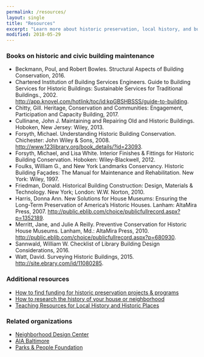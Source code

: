 ```yaml
---
permalink: /resources/
layout: single
title: "Resources"
excerpt: "Learn more about historic preservation, local history, and building maintenance."
modified: 2018-05-29
---
```


### Books on historic and civic building maintenance

- Beckmann, Poul, and Robert Bowles. Structural Aspects of Building Conservation, 2016.
- Chartered Institution of Building Services Engineers. Guide to Building Services for Historic Buildings: Sustainable Services for Traditional Buildings., 2002. http://app.knovel.com/hotlink/toc/id:kpGBSHBSSS/guide-to-building.
- Chitty, Gill. Heritage, Conservation and Communities: Engagement, Participation and Capacity Building, 2017.
- Cullinane, John J. Maintaining and Repairing Old and Historic Buildings. Hoboken, New Jersey: Wiley, 2013.
- Forsyth, Michael. Understanding Historic Building Conservation. Chichester: John Wiley & Sons, 2008. http://www.123library.org/book_details/?id=23093.
- Forsyth, Michael, and Lisa White. Interior Finishes & Fittings for Historic Building Conservation. Hoboken: Wiley-Blackwell, 2012.
- Foulks, William G., and New York Landmarks Conservancy. Historic Building Façades: The Manual for Maintenance and Rehabilitation. New York: Wiley, 1997.
- Friedman, Donald. Historical Building Construction: Design, Materials & Technology. New York; London: W.W. Norton, 2010.
- Harris, Donna Ann. New Solutions for House Museums: Ensuring the Long-Term Preservation of America’s Historic Houses. Lanham: AltaMira Press, 2007. http://public.eblib.com/choice/publicfullrecord.aspx?p=1352189.
- Merritt, Jane, and Julie A Reilly. Preventive Conservation for Historic House Museums. Lanham, Md.: AltaMira Press, 2010. http://public.eblib.com/choice/publicfullrecord.aspx?p=680930.
- Sannwald, William W. Checklist of Library Building Design Considerations, 2016.
- Watt, David. Surveying Historic Buildings, 2015. http://site.ebrary.com/id/11080285.


### Additional resources

- [How to find funding for historic preservation projects & programs](https://baltimoreheritage.org/resources/funding/)
- [How to research the history of your house or neighborhood](https://baltimoreheritage.org/resources/research-guide/)
- [Teaching Resources for Local History and Historic Places](https://baltimoreheritage.org/resources/teaching-local-history/)

### Related organizations

- [Neighborhood Design Center](http://www.ndc-md.org/)
- [AIA Baltimore](http://www.aiabaltimore.org/)
- [Parks & People Foundation](http://parksandpeople.org/)
